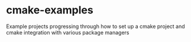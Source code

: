# cmake-examples
Example projects progressing through how to set up a cmake project and cmake integration with various package managers
